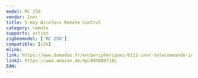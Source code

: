 ```yaml
---
model: RC 250
vendor: Innr
title: 5-Key Wireless Remote Control
category: remote
supports: action
zigbeemodel: ['RC 250']
compatible: [z2m]
mlink: 
link: https://www.domadoo.fr/en/peripheriques/6111-innr-telecommande-intelligente-sans-fil-zigbee-5-touches-8718781553371.html
link2: https://www.amazon.de/dp/B098B6Y18L
EAN: 
---
```

